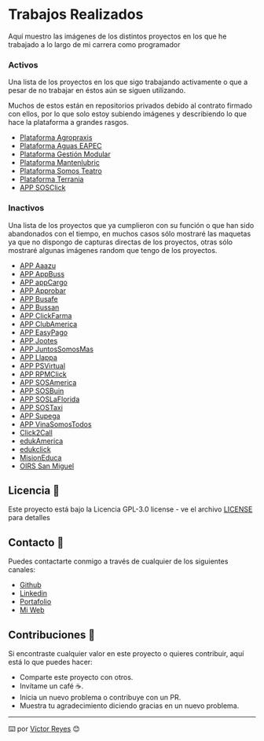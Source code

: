 # Trabajos Realizados
Aquí muestro las imágenes de los distintos proyectos en los que he trabajado a lo largo de mi carrera como programador

### Activos
Una lista de los proyectos en los que sigo trabajando activamente o que a pesar de no trabajar en éstos aún se siguen utilizando.

Muchos de estos están en repositorios privados debido al contrato firmado con ellos, por lo que solo estoy subiendo imágenes y describiendo lo que hace la plataforma a grandes rasgos.

- [Plataforma Agropraxis](https://github.com/tenshi98/Trabajo_Imagenes/tree/main/Plataforma%20Agropraxis)
- [Plataforma Aguas EAPEC](https://github.com/tenshi98/Trabajo_Imagenes/tree/main/Plataforma%20Aguas%20EAPEC)
- [Plataforma Gestión Modular](https://github.com/tenshi98/Trabajo_Imagenes/tree/main/Plataforma%20Gesti%C3%B3n%20Modular)
- [Plataforma Mantenlubric](https://github.com/tenshi98/Trabajo_Imagenes/tree/main/Plataforma%20Mantenlubric)
- [Plataforma Somos Teatro](https://github.com/tenshi98/Trabajo_Imagenes/tree/main/Plataforma%20Somos%20Teatro)
- [Plataforma Terrania](https://github.com/tenshi98/Trabajo_Imagenes/tree/main/Plataforma%20Terrania)
- [APP SOSClick](https://github.com/tenshi98/Trabajo_Imagenes/tree/main/APP%20SOSClick)

### Inactivos
Una lista de los proyectos que ya cumplieron con su función o que han sido abandonados con el tiempo, en muchos casos sólo mostraré las maquetas ya que no dispongo de capturas directas de los proyectos, otras sólo mostraré algunas imágenes random que tengo de los proyectos.

- [APP Aaazu](https://github.com/tenshi98/Trabajo_Imagenes/tree/main/APP%20Aaazu)
- [APP AppBuss](https://github.com/tenshi98/Trabajo_Imagenes/tree/main/APP%20AppBuss)
- [APP appCargo](https://github.com/tenshi98/Trabajo_Imagenes/tree/main/APP%20appCargo)
- [APP Approbar](https://github.com/tenshi98/Trabajo_Imagenes/tree/main/APP%20Approbar)
- [APP Busafe](https://github.com/tenshi98/Trabajo_Imagenes/tree/main/APP%20Busafe)
- [APP Bussan](https://github.com/tenshi98/Trabajo_Imagenes/tree/main/APP%20Bussan)
- [APP ClickFarma](https://github.com/tenshi98/Trabajo_Imagenes/tree/main/APP%20ClickFarma)
- [APP ClubAmerica](https://github.com/tenshi98/Trabajo_Imagenes/tree/main/APP%20ClubAmerica)
- [APP EasyPago](https://github.com/tenshi98/Trabajo_Imagenes/tree/main/APP%20EasyPago)
- [APP Jootes](https://github.com/tenshi98/Trabajo_Imagenes/tree/main/APP%20Jootes)
- [APP JuntosSomosMas](https://github.com/tenshi98/Trabajo_Imagenes/tree/main/APP%20JuntosSomosMas)
- [APP Llappa](https://github.com/tenshi98/Trabajo_Imagenes/tree/main/APP%20Llappa)
- [APP PSVirtual](https://github.com/tenshi98/Trabajo_Imagenes/tree/main/APP%20PSVirtual)
- [APP RPMClick](https://github.com/tenshi98/Trabajo_Imagenes/tree/main/APP%20RPMClick)
- [APP SOSAmerica](https://github.com/tenshi98/Trabajo_Imagenes/tree/main/APP%20SOSAmerica)
- [APP SOSBuin](https://github.com/tenshi98/Trabajo_Imagenes/tree/main/APP%20SOSBuin)
- [APP SOSLaFlorida](https://github.com/tenshi98/Trabajo_Imagenes/tree/main/APP%20SOSLaFlorida)
- [APP SOSTaxi](https://github.com/tenshi98/Trabajo_Imagenes/tree/main/APP%20SOSTaxi)
- [APP Supega](https://github.com/tenshi98/Trabajo_Imagenes/tree/main/APP%20Supega)
- [APP VinaSomosTodos](https://github.com/tenshi98/Trabajo_Imagenes/tree/main/APP%20VinaSomosTodos)
- [Click2Call](https://github.com/tenshi98/Trabajo_Imagenes/tree/main/Click2Call)
- [edukAmerica](https://github.com/tenshi98/Trabajo_Imagenes/tree/main/edukAmerica)
- [edukclick](https://github.com/tenshi98/Trabajo_Imagenes/tree/main/edukclick)
- [MisionEduca](https://github.com/tenshi98/Trabajo_Imagenes/tree/main/MisionEduca)
- [OIRS San Miguel](https://github.com/tenshi98/Trabajo_Imagenes/tree/main/OIRS%20San%20Miguel)

## Licencia 📄
Este proyecto está bajo la Licencia GPL-3.0 license - ve el archivo [LICENSE](LICENSE) para detalles

## Contacto 📖
Puedes contactarte conmigo a través de cualquier de los siguientes canales:
- [Github](https://github.com/tenshi98)
- [Linkedin](https://www.linkedin.com/in/victor-reyes-galvez/)
- [Portafolio](https://tenshi98.github.io/portafolio/)
- [Mi Web](https://web.digitalcreations.cl/)

## Contribuciones 🎁
Si encontraste cualquier valor en este proyecto o quieres contribuir, aquí está lo que puedes hacer:

- Comparte este proyecto con otros.
- Invítame un café ☕.
- Inicia un nuevo problema o contribuye con un PR.
- Muestra tu agradecimiento diciendo gracias en un nuevo problema.

---

⌨️ por [Víctor Reyes](https://github.com/tenshi98) 😊